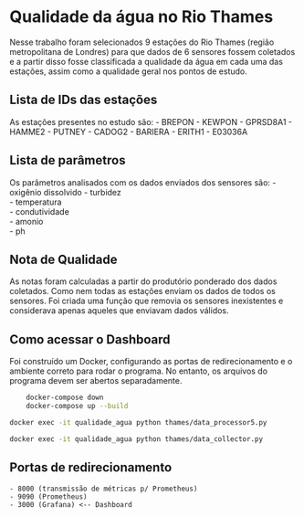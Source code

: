 # Qualidade da água no Rio Thames

Nesse trabalho foram selecionados 9 estações do Rio Thames (região metropolitana de Londres) para que dados de 6 sensores fossem coletados e a partir disso fosse classificada a qualidade da água em cada uma das estações, assim como a qualidade geral nos pontos de estudo.


## Lista de IDs das estações
As estações presentes no estudo são:
    - BREPON
    - KEWPON
    - GPRSD8A1
    - HAMME2
    - PUTNEY
    - CADOG2
    - BARIERA
    - ERITH1
    - E03036A

## Lista de parâmetros
Os parâmetros analisados com os dados enviados dos sensores são:
    - oxigênio dissolvido
    - turbidez               
    - temperatura           
    - condutividade          
    - amonio               
    - ph                        

## Nota de Qualidade
As notas foram calculadas a partir do produtório ponderado dos dados coletados. Como nem todas as estações enviam os dados de todos os sensores. Foi criada uma função que removia os sensores inexistentes e considerava apenas aqueles que enviavam dados válidos.


## Como acessar o Dashboard
Foi construído um Docker, configurando as portas de redirecionamento e o ambiente correto para rodar o programa. No entanto, os arquivos do programa devem ser abertos separadamente.

```bash
    docker-compose down
    docker-compose up --build
```

```bash
docker exec -it qualidade_agua python thames/data_processor5.py
```

```bash
docker exec -it qualidade_agua python thames/data_collector.py
```

## Portas de redirecionamento
    - 8000 (transmissão de métricas p/ Prometheus)
    - 9090 (Prometheus)
    - 3000 (Grafana) <-- Dashboard